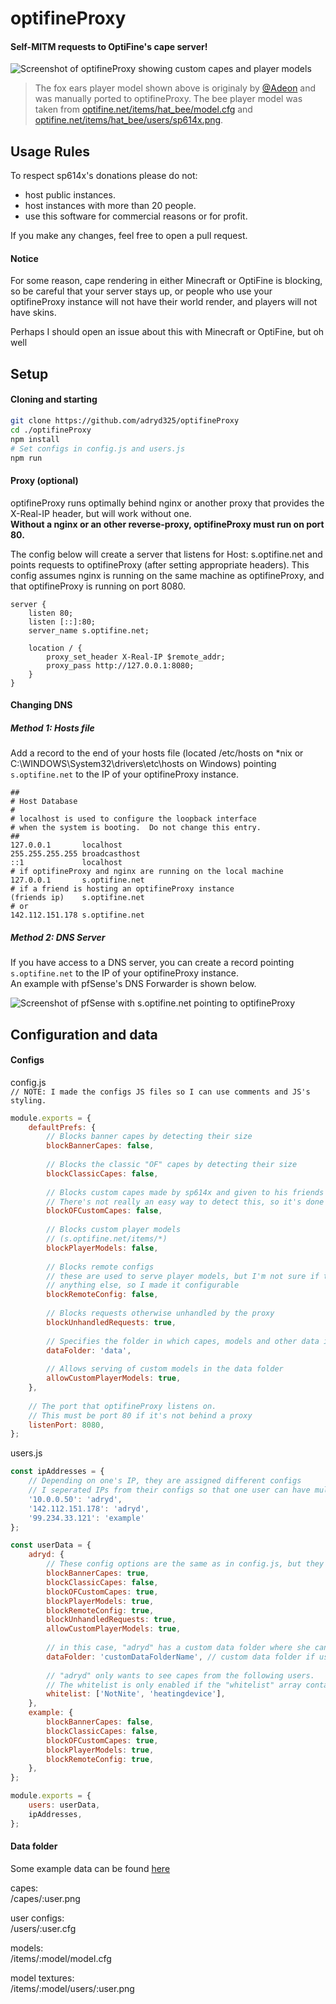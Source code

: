# optifineProxy
#### Self-MITM requests to OptiFine's cape server!
![Screenshot of optifineProxy showing custom capes and player models](https://adryd.co/Esb9G)
> The fox ears player model shown above is originaly by [@Adeon](https://twitter.com/Adeon) and was manually ported to optifineProxy. The bee player model was taken from [optifine.net/items/hat_bee/model.cfg](http://optifine.net/items/hat_bee/model.cfg) and [optifine.net/items/hat_bee/users/sp614x.png](http://optifine.net/items/hat_bee/users/sp614x.png).

## Usage Rules

To respect sp614x's donations please do not:
 - host public instances.
 - host instances with more than 20 people.
 - use this software for commercial reasons or for profit.  

If you make any changes, feel free to open a pull request.  

#### Notice

For some reason, cape rendering in either Minecraft or OptiFine is blocking, so be careful that your server stays up, or people who use your optifineProxy instance will not have their world render, and players will not have skins.

Perhaps I should open an issue about this with Minecraft or OptiFine, but oh well

## Setup

#### Cloning and starting

```sh
git clone https://github.com/adryd325/optifineProxy
cd ./optifineProxy
npm install
# Set configs in config.js and users.js
npm run
```

#### Proxy (optional)

optifineProxy runs optimally behind nginx or another proxy that provides the X-Real-IP header, but will work without one.  
**Without a nginx or an other reverse-proxy, optifineProxy must run on port 80.**  

The config below will create a server that listens for Host: s.optifine.net and points requests to optifineProxy (after setting appropriate headers). This config assumes nginx is running on the same machine as optifineProxy, and that optifineProxy is running on port 8080.  

```
server {
    listen 80;
    listen [::]:80;
    server_name s.optifine.net;
    
    location / {
        proxy_set_header X-Real-IP $remote_addr;
        proxy_pass http://127.0.0.1:8080;
    }
}
```

#### Changing DNS

##### Method 1: Hosts file

Add a record to the end of your hosts file (located /etc/hosts on \*nix or C:\WINDOWS\System32\drivers\etc\hosts on Windows) pointing `s.optifine.net` to the IP of your optifineProxy instance.  

```
##
# Host Database
#
# localhost is used to configure the loopback interface
# when the system is booting.  Do not change this entry.
##
127.0.0.1       localhost
255.255.255.255	broadcasthost
::1             localhost
# if optifineProxy and nginx are running on the local machine
127.0.0.1       s.optifine.net
# if a friend is hosting an optifineProxy instance
(friends ip)    s.optifine.net
# or
142.112.151.178 s.optifine.net
```

##### Method 2: DNS Server

If you have access to a DNS server, you can create a record pointing `s.optifine.net` to the IP of your optifineProxy instance.  
An example with pfSense's DNS Forwarder is shown below.  

![Screenshot of pfSense with s.optifine.net pointing to optifineProxy](https://adryd.co/tzvVm)

## Configuration and data

#### Configs

config.js  
`// NOTE: I made the configs JS files so I can use comments and JS's styling. `
```js 
module.exports = {
    defaultPrefs: {
        // Blocks banner capes by detecting their size 
        blockBannerCapes: false, 
        
        // Blocks the classic "OF" capes by detecting their size
        blockClassicCapes: false, 
        
        // Blocks custom capes made by sp614x and given to his friends
        // There's not really an easy way to detect this, so it's done with a hardcoded list
        blockOFCustomCapes: false,
        
        // Blocks custom player models
        // (s.optifine.net/items/*)
        blockPlayerModels: false, 
        
        // Blocks remote configs
        // these are used to serve player models, but I'm not sure if they're used for 
        // anything else, so I made it configurable
        blockRemoteConfig: false,
        
        // Blocks requests otherwise unhandled by the proxy
        blockUnhandledRequests: true,
        
        // Specifies the folder in which capes, models and other data is stored
        dataFolder: 'data', 
        
        // Allows serving of custom models in the data folder
        allowCustomPlayerModels: true,
    },
    
    // The port that optifineProxy listens on. 
    // This must be port 80 if it's not behind a proxy
    listenPort: 8080,
};
```

users.js
```js
const ipAddresses = {
    // Depending on one's IP, they are assigned different configs
    // I seperated IPs from their configs so that one user can have multiple IPs
    '10.0.0.50': 'adryd',
    '142.112.151.178': 'adryd',
    '99.234.33.121': 'example'
};

const userData = {
    adryd: {
        // These config options are the same as in config.js, but they overwrite the defaults for their user
        blockBannerCapes: true,
        blockClassicCapes: false,
        blockOFCustomCapes: true,
        blockPlayerModels: true,
        blockRemoteConfig: true,
        blockUnhandledRequests: true,
        allowCustomPlayerModels: true,
        
        // in this case, "adryd" has a custom data folder where she can put data that doesnt affect others
        dataFolder: 'customDataFolderName', // custom data folder if user wants seperate capes not visible to others
        
        // "adryd" only wants to see capes from the following users.
        // The whitelist is only enabled if the "whitelist" array contains users
        whitelist: ['NotNite', 'heatingdevice'],
    },
    example: {
        blockBannerCapes: false,
        blockClassicCapes: false,
        blockOFCustomCapes: true,
        blockPlayerModels: true,
        blockRemoteConfig: true,
    },
};

module.exports = {
    users: userData,
    ipAddresses,
};
```

#### Data folder

Some example data can be found [here](https://github.com/adryd325/optifineProxyData)

capes:  
/capes/:user.png

user configs:  
/users/:user.cfg

models:  
/items/:model/model.cfg

model textures:  
/items/:model/users/:user.png
